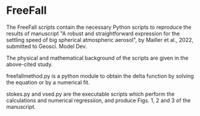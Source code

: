 # FreeFall

The FreeFall scripts contain the necessary Python scripts to reproduce the results of manuscript "A robust and straightforward expression for the settling speed of big
spherical atmospheric aerosol", by Mailler et al., 2022, submitted to Geosci. Model Dev.

The physical and mathematical background of the scripts are given in the above-cited study.

freefallmethod.py is a python module to obtain the delta function by solving the equation or by a numerical fit.

stokes.py and vsed.py are the executable scripts which perform the calculations and numerical regressiion, and produce Figs. 1, 2 and 3 of the manuscript.
